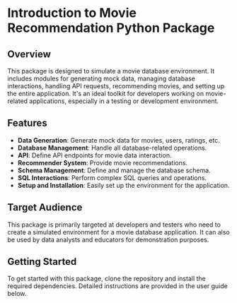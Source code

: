# Introduction to Movie Recommendation Python Package

## Overview
This package is designed to simulate a movie database environment. It includes modules for generating mock data, managing database interactions, handling API requests, recommending movies, and setting up the entire application. It's an ideal toolkit for developers working on movie-related applications, especially in a testing or development environment.

## Features
- **Data Generation**: Generate mock data for movies, users, ratings, etc.
- **Database Management**: Handle all database-related operations.
- **API**: Define API endpoints for movie data interaction.
- **Recommender System**: Provide movie recommendations.
- **Schema Management**: Define and manage the database schema.
- **SQL Interactions**: Perform complex SQL queries and operations.
- **Setup and Installation**: Easily set up the environment for the application.

## Target Audience
This package is primarily targeted at developers and testers who need to create a simulated environment for a movie database application. It can also be used by data analysts and educators for demonstration purposes.

## Getting Started
To get started with this package, clone the repository and install the required dependencies. Detailed instructions are provided in the user guide below.

